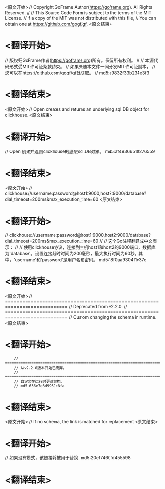 
<原文开始>
// Copyright GoFrame Author(https://goframe.org). All Rights Reserved.
//
// This Source Code Form is subject to the terms of the MIT License.
// If a copy of the MIT was not distributed with this file,
// You can obtain one at https://github.com/gogf/gf.
<原文结束>

# <翻译开始>
// 版权归GoFrame作者(https://goframe.org)所有。保留所有权利。
//
// 本源代码形式受MIT许可证条款约束。
// 如果未随本文件一同分发MIT许可证副本，
// 您可以在https://github.com/gogf/gf处获取。
// md5:a9832f33b234e3f3
# <翻译结束>


<原文开始>
// Open creates and returns an underlying sql.DB object for clickhouse.
<原文结束>

# <翻译开始>
// Open 创建并返回clickhouse的底层sql.DB对象。 md5:af49366510276559
# <翻译结束>


<原文开始>
// clickhouse://username:password@host1:9000,host2:9000/database?dial_timeout=200ms&max_execution_time=60
<原文结束>

# <翻译开始>
// clickhouse://username:password@host1:9000,host2:9000/database?dial_timeout=200ms&max_execution_time=60
// 
// 这个Go注释翻译成中文表示：
// 
// 使用clickhouse协议，连接到主机host1和host2的9000端口，数据库为'database'。设置连接超时时间为200毫秒，最大执行时间为60秒。其中，'username'和'password'是用户名和密码。 md5:18f0aa9304f1e37e
# <翻译结束>


<原文开始>
		// ============================================================================
		// Deprecated from v2.2.0.
		// ============================================================================
		// Custom changing the schema in runtime.
<原文结束>

# <翻译开始>
		// ============================================================================
		// 从v2.2.0版本开始已废弃。
		// ============================================================================
		// 自定义在运行时更改架构。
		// md5:636e7e3d9951c8fa
# <翻译结束>


<原文开始>
// If no schema, the link is matched for replacement
<原文结束>

# <翻译开始>
// 如果没有模式，该链接将被用于替换. md5:20ef7460fd455598
# <翻译结束>

